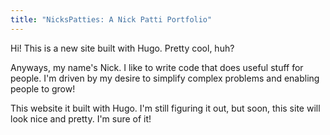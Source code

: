 ```yaml
---
title: "NicksPatties: A Nick Patti Portfolio"
---
```

Hi! This is a new site built with Hugo. Pretty cool, huh?

Anyways, my name's Nick. I like to write code that does useful stuff for people. I'm driven by my desire to simplify complex problems and enabling people to grow!

This website it built with Hugo. I'm still figuring it out, but soon, this site will look nice and pretty. I'm sure of it!